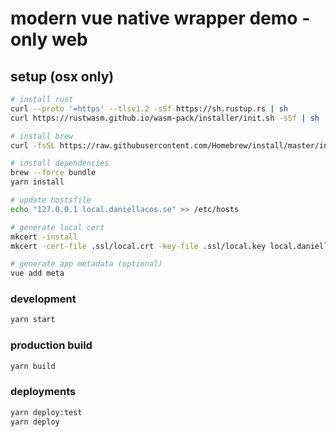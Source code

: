 # modern vue native wrapper demo - only web

## setup (osx only)

```sh
# install rust
curl --proto '=https' --tlsv1.2 -sSf https://sh.rustup.rs | sh
curl https://rustwasm.github.io/wasm-pack/installer/init.sh -sSf | sh

# install brew
curl -fsSL https://raw.githubusercontent.com/Homebrew/install/master/install.sh | sh

# install dependencies
brew --force bundle
yarn install

# update hostsfile
echo "127.0.0.1 local.daniellacos.se" >> /etc/hosts

# generate local cert
mkcert -install
mkcert -cert-file .ssl/local.crt -key-file .ssl/local.key local.daniellacos.se localhost 127.0.0.1 ::1

# generate app metadata (optional)
vue add meta
```

### development

```sh
yarn start
```

### production build

```sh
yarn build
```

### deployments

```sh
yarn deploy:test
yarn deploy
```
